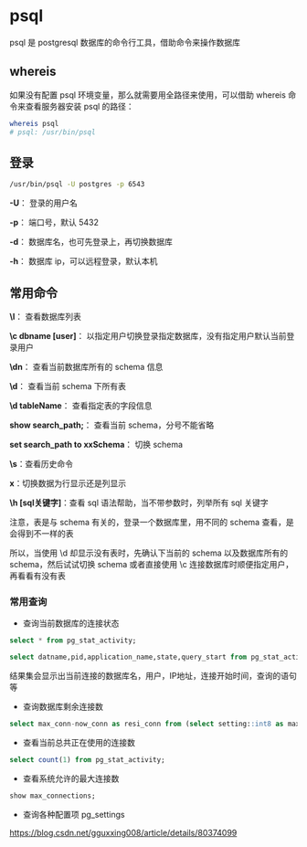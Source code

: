 # psql

psql 是 postgresql 数据库的命令行工具，借助命令来操作数据库

## whereis

如果没有配置 psql 环境变量，那么就需要用全路径来使用，可以借助 whereis 命令来查看服务器安装 psql 的路径：

```bash
whereis psql
# psql: /usr/bin/psql
```

## 登录

```bash
/usr/bin/psql -U postgres -p 6543
```

**-U**： 登录的用户名

**-p**： 端口号，默认 5432

**-d**： 数据库名，也可先登录上，再切换数据库

**-h**： 数据库 ip，可以远程登录，默认本机

## 常用命令

**\\l**： 查看数据库列表

**\\c dbname [user]**： 以指定用户切换登录指定数据库，没有指定用户默认当前登录用户

**\\dn**： 查看当前数据库所有的 schema 信息

**\\d**： 查看当前 schema 下所有表

**\\d tableName**： 查看指定表的字段信息

**show search_path;**： 查看当前 schema，分号不能省略

**set search_path to xxSchema**： 切换 schema

**\\s**：查看历史命令

**x**：切换数据为行显示还是列显示

**\\h [sql关键字]**：查看 sql 语法帮助，当不带参数时，列举所有 sql 关键字

注意，表是与 schema 有关的，登录一个数据库里，用不同的 schema 查看，是会得到不一样的表

所以，当使用 \\d 却显示没有表时，先确认下当前的 schema 以及数据库所有的 schema，然后试试切换 schema 或者直接使用 \\c 连接数据库时顺便指定用户，再看看有没有表

### 常用查询

- 查询当前数据库的连接状态

```sql
select * from pg_stat_activity;

select datname,pid,application_name,state,query_start from pg_stat_activity order by query_start desc;
```

 结果集会显示出当前连接的数据库名，用户，IP地址，连接开始时间，查询的语句等

- 查询数据库剩余连接数

```sql
select max_conn-now_conn as resi_conn from (select setting::int8 as max_conn,(select count(*) from pg_stat_activity) as now_conn from pg_settings where name = 'max_connections') t;
```

- 查看当前总共正在使用的连接数

```sql
select count(1) from pg_stat_activity;
```

- 查看系统允许的最大连接数

```sql
show max_connections;
```

- 查询各种配置项 pg_settings

[ https://blog.csdn.net/gguxxing008/article/details/80374099 ]( https://blog.csdn.net/gguxxing008/article/details/80374099 )

